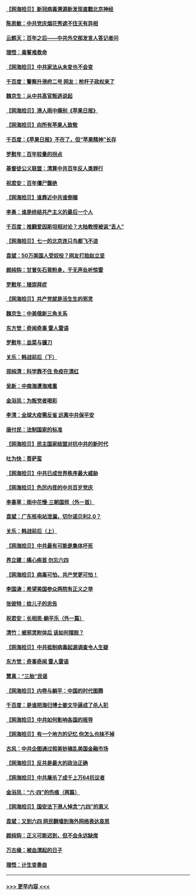 #### [【网海拾贝】新冠病毒溯源新发现直戳北京神经](../pages/nsc993/n13052425.md?t=06290502) 
#### [陈思敏：中共党庆烟花秀遮不住天有异相](../pages/nsc993/n13052020.md?t=06290502) 
#### [云鹤天：百年之后——中共外交部发言人答记者问](../pages/nsc993/n13051604.md?t=06290502) 
#### [理悟：毒誓难救命](../pages/nsc993/n13051601.md?t=06290502) 
#### [【网海拾贝】中共家法从未变也不会变](../pages/nsc993/n13050366.md?t=06290502) 
#### [千百度：警察升港府二号 网友：枪杆子政权来了](../pages/nsc993/n13050261.md?t=06290502) 
#### [魏京生：从中共高官叛逃说起](../pages/nsc993/n13048997.md?t=06290502) 
#### [【网海拾贝】港人雨中痛别《苹果日报》](../pages/nsc993/n13048941.md?t=06290502) 
#### [【网海拾贝】向所有苹果人致敬](../pages/nsc993/n13046795.md?t=06290502) 
#### [千百度：《苹果日报》不在了，但“苹果精神”长存](../pages/nsc993/n13046703.md?t=06290502) 
#### [罗慰年：百年较量的拐点](../pages/nsc993/n13046542.md?t=06290502) 
#### [基督徒公义联盟：清算中共百年反人类罪行](../pages/nsc993/n13046499.md?t=06290502) 
#### [祝君安：百年僵尸罄绝](../pages/nsc993/n13045595.md?t=06290502) 
#### [【网海拾贝】谁靠近中共谁倒楣](../pages/nsc993/n13044667.md?t=06290502) 
#### [李勇：谁是终结共产主义的最后一个人](../pages/nsc993/n13044397.md?t=06290502) 
#### [千百度：推翻爱因斯坦相对论？大陆教授被讽“丢人”](../pages/nsc993/n13043908.md?t=06290502) 
#### [【网海拾贝】七一的北京连只鸟都飞不进](../pages/nsc993/n13041377.md?t=06290502) 
#### [袁斌：50万美国人受奴役？网友打脸赵立坚](../pages/nsc993/n13041330.md?t=06290502) 
#### [颜纯钩：甘冒矢石竟粉身，于无声处听惊雷](../pages/nsc993/n13041140.md?t=06290502) 
#### [罗慰年：猪崇拜症](../pages/nsc993/n13041071.md?t=06290502) 
#### [【网海拾贝】共产党就是活生生的邪灵](../pages/nsc993/n13036627.md?t=06290502) 
#### [魏京生：中美俄新三角关系](../pages/nsc993/n13035986.md?t=06290502) 
#### [东方觉：奇闻奇事 雷人雷语](../pages/nsc993/n13035878.md?t=06290502) 
#### [罗慰年：韭菜与镰刀](../pages/nsc993/n13034374.md?t=06290502) 
#### [关乐：韩战前后（下）](../pages/nsc993/n13034113.md?t=06290502) 
#### [郑纯清：科学靠不住 免疫在漂红](../pages/nsc993/n13034093.md?t=06290502) 
#### [吴新：中南海遭海难重](../pages/nsc993/n13034084.md?t=06290502) 
#### [金浴凤：为叛党者喝彩](../pages/nsc993/n13034058.md?t=06290502) 
#### [李清：全球大疫需反省 远离中共保平安](../pages/nsc993/n13033784.md?t=06290502) 
#### [唐付民：法制国家的标准](../pages/nsc993/n13032944.md?t=06290502) 
#### [【网海拾贝】民主国家结盟对抗中共的新时代](../pages/nsc993/n13031717.md?t=06290502) 
#### [吐为快：菩萨蛮](../pages/nsc993/n13030033.md?t=06290502) 
#### [【网海拾贝】中共已成世界秩序最大威胁](../pages/nsc993/n13028138.md?t=06290502) 
#### [【网海拾贝】色厉内荏的中共百岁党庆](../pages/nsc993/n13025582.md?t=06290502) 
#### [李春草：雨中花慢‧三朝国师（外一首）](../pages/nsc993/n13025567.md?t=06290502) 
#### [袁斌：广东核电站泄漏，切尔诺贝利2.0？](../pages/nsc993/n13025475.md?t=06290502) 
#### [关乐：韩战前后（上）](../pages/nsc993/n13025387.md?t=06290502) 
#### [【网海拾贝】中共最有可能是集体坏死](../pages/nsc993/n13023101.md?t=06290502) 
#### [界立建：痛心疾首 勿忘六四](../pages/nsc993/n13022339.md?t=06290502) 
#### [【网海拾贝】病毒可怕，共产党更可怕！](../pages/nsc993/n13020728.md?t=06290502) 
#### [李国涛：希望美国参众两院有正义之举](../pages/nsc993/n13020674.md?t=06290502) 
#### [张彼特：给儿子的忠告](../pages/nsc993/n13018934.md?t=06290502) 
#### [祝君安：长相思‧躺平乐（外一篇）](../pages/nsc993/n13018923.md?t=06290502) 
#### [清竹：被邪灵附体后 该如何摆脱？](../pages/nsc993/n13018877.md?t=06290502) 
#### [【网海拾贝】中共抵制病毒起源调查令人生疑](../pages/nsc993/n13017785.md?t=06290502) 
#### [东方觉：奇事奇闻 雷人雷语](../pages/nsc993/n13017577.md?t=06290502) 
#### [慧真：“三胎”民谣](../pages/nsc993/n13017394.md?t=06290502) 
#### [【网海拾贝】内卷与躺平：中国的时代图腾](../pages/nsc993/n13016128.md?t=06290502) 
#### [千百度：是谁把海归博士姜文华逼成了杀人犯](../pages/nsc993/n13015218.md?t=06290502) 
#### [【网海拾贝】中共如何影响各国的报导](../pages/nsc993/n13012599.md?t=06290502) 
#### [【网海拾贝】有一个地方的记忆 你怎么也抹不掉](../pages/nsc993/n13009802.md?t=06290502) 
#### [古风：中共企图通过假美钞搞乱美国金融市场](../pages/nsc993/n13009626.md?t=06290502) 
#### [【网海拾贝】反共是最大的政治正确](../pages/nsc993/n13007051.md?t=06290502) 
#### [【网海拾贝】中共屠杀了成千上万64抗议者](../pages/nsc993/n13002713.md?t=06290502) 
#### [金浴凤：“六·四”的伤痕（两篇）](../pages/nsc993/n13001719.md?t=06290502) 
#### [【网海拾贝】国安法下港人悼念“六四”的意义](../pages/nsc993/n13001039.md?t=06290502) 
#### [袁斌：又到六四 网民翻墙到海外网络表达哀思](../pages/nsc993/n13000995.md?t=06290502) 
#### [颜纯钩：正义可能迟到，但不会永远缺席](../pages/nsc993/n13000920.md?t=06290502) 
#### [万古缘：被血漂起的日子](../pages/nsc993/n13000914.md?t=06290502) 
#### [理悟：计生变奏曲](../pages/nsc993/n13000414.md?t=06290502) 

----
#### [ >>> 更早内容 <<< ](../indexes/nsc993-earlier.md)
